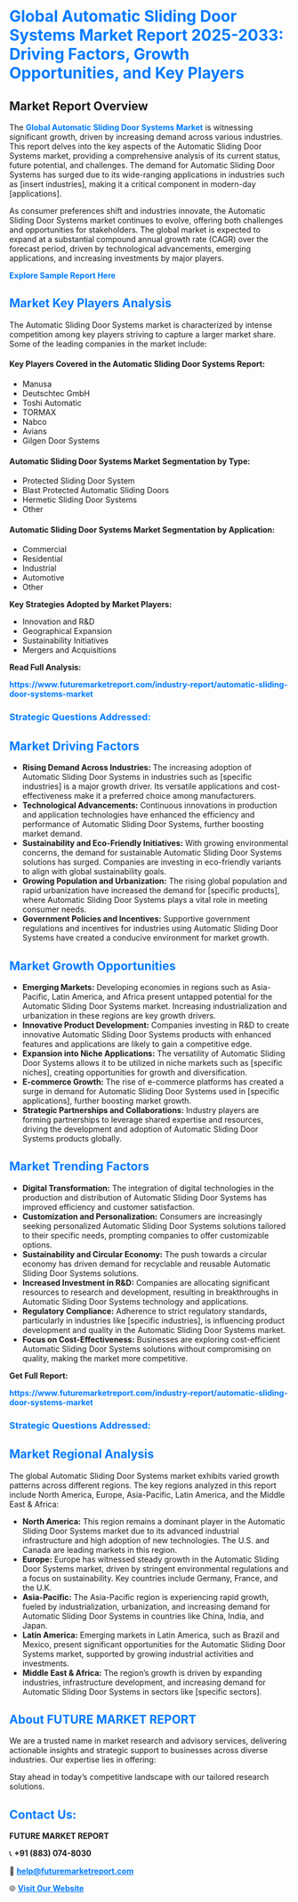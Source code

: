 <h1 style="color: #007BFF;">Global Automatic Sliding Door Systems Market Report 2025-2033: Driving Factors, Growth Opportunities, and Key Players</h1>

<section id="overview">
<h2>Market Report Overview</h2>
<p>The <a href="https://www.futuremarketreport.com/industry-report/automatic-sliding-door-systems-market" style="color: #007BFF; text-decoration: none;"><strong>Global Automatic Sliding Door Systems Market</strong></a> is witnessing significant growth, driven by increasing demand across various industries. This report delves into the key aspects of the Automatic Sliding Door Systems market, providing a comprehensive analysis of its current status, future potential, and challenges. The demand for Automatic Sliding Door Systems has surged due to its wide-ranging applications in industries such as [insert industries], making it a critical component in modern-day [applications].</p>
<p>As consumer preferences shift and industries innovate, the Automatic Sliding Door Systems market continues to evolve, offering both challenges and opportunities for stakeholders. The global market is expected to expand at a substantial compound annual growth rate (CAGR) over the forecast period, driven by technological advancements, emerging applications, and increasing investments by major players.</p>
</section>

<section id="overview">
<p><a href="https://www.futuremarketreport.com/request-sample/reportId=92956" style="color: #007BFF; text-decoration: none;"><strong>Explore Sample Report Here</strong></a></p>
</section>

<section id="key-players">
<h2 style="color: #007BFF;">Market Key Players Analysis</h2>
<p>The Automatic Sliding Door Systems market is characterized by intense competition among key players striving to capture a larger market share. Some of the leading companies in the market include:</p>
<h4>Key Players Covered in the Automatic Sliding Door Systems Report:</h4>
<ul><li>Manusa</li><li>Deutschtec GmbH</li><li>Toshi Automatic</li><li>TORMAX</li><li>Nabco</li><li>Avians</li><li>Gilgen Door Systems</li></ul>
<h4>Automatic Sliding Door Systems Market Segmentation by Type:</h4>
<ul><li>Protected Sliding Door System</li><li>Blast Protected Automatic Sliding Doors</li><li>Hermetic Sliding Door Systems</li><li>Other</li></ul>

<h4>Automatic Sliding Door Systems Market Segmentation by Application:</h4>
<ul><li>Commercial</li><li>Residential</li><li>Industrial</li><li>Automotive</li><li>Other</li></ul>
<p><strong>Key Strategies Adopted by Market Players:</strong></p>
<ul>
<li>Innovation and R&D</li>
<li>Geographical Expansion</li>
<li>Sustainability Initiatives</li>
<li>Mergers and Acquisitions</li>
</ul>
</section>

<section>
<p><strong>Read Full Analysis: </strong></p><a href="https://www.futuremarketreport.com/industry-report/automatic-sliding-door-systems-market" style="color: #007BFF; text-decoration: none;"><strong>https://www.futuremarketreport.com/industry-report/automatic-sliding-door-systems-market</strong></a>
<h3 style="color: #007BFF;">Strategic Questions Addressed:</h3>
</section>

<section id="driving-factors">
<h2 style="color: #007BFF;">Market Driving Factors</h2>
<ul>
<li><strong>Rising Demand Across Industries:</strong> The increasing adoption of Automatic Sliding Door Systems in industries such as [specific industries] is a major growth driver. Its versatile applications and cost-effectiveness make it a preferred choice among manufacturers.</li>
<li><strong>Technological Advancements:</strong> Continuous innovations in production and application technologies have enhanced the efficiency and performance of Automatic Sliding Door Systems, further boosting market demand.</li>
<li><strong>Sustainability and Eco-Friendly Initiatives:</strong> With growing environmental concerns, the demand for sustainable Automatic Sliding Door Systems solutions has surged. Companies are investing in eco-friendly variants to align with global sustainability goals.</li>
<li><strong>Growing Population and Urbanization:</strong> The rising global population and rapid urbanization have increased the demand for [specific products], where Automatic Sliding Door Systems plays a vital role in meeting consumer needs.</li>
<li><strong>Government Policies and Incentives:</strong> Supportive government regulations and incentives for industries using Automatic Sliding Door Systems have created a conducive environment for market growth.</li>
</ul>
</section>

<section id="growth-opportunities">
<h2 style="color: #007BFF;">Market Growth Opportunities</h2>
<ul>
<li><strong>Emerging Markets:</strong> Developing economies in regions such as Asia-Pacific, Latin America, and Africa present untapped potential for the Automatic Sliding Door Systems market. Increasing industrialization and urbanization in these regions are key growth drivers.</li>
<li><strong>Innovative Product Development:</strong> Companies investing in R&D to create innovative Automatic Sliding Door Systems products with enhanced features and applications are likely to gain a competitive edge.</li>
<li><strong>Expansion into Niche Applications:</strong> The versatility of Automatic Sliding Door Systems allows it to be utilized in niche markets such as [specific niches], creating opportunities for growth and diversification.</li>
<li><strong>E-commerce Growth:</strong> The rise of e-commerce platforms has created a surge in demand for Automatic Sliding Door Systems used in [specific applications], further boosting market growth.</li>
<li><strong>Strategic Partnerships and Collaborations:</strong> Industry players are forming partnerships to leverage shared expertise and resources, driving the development and adoption of Automatic Sliding Door Systems products globally.</li>
</ul>
</section>

<section id="trending-factors">
<h2 style="color: #007BFF;">Market Trending Factors</h2>
<ul>
<li><strong>Digital Transformation:</strong> The integration of digital technologies in the production and distribution of Automatic Sliding Door Systems has improved efficiency and customer satisfaction.</li>
<li><strong>Customization and Personalization:</strong> Consumers are increasingly seeking personalized Automatic Sliding Door Systems solutions tailored to their specific needs, prompting companies to offer customizable options.</li>
<li><strong>Sustainability and Circular Economy:</strong> The push towards a circular economy has driven demand for recyclable and reusable Automatic Sliding Door Systems solutions.</li>
<li><strong>Increased Investment in R&D:</strong> Companies are allocating significant resources to research and development, resulting in breakthroughs in Automatic Sliding Door Systems technology and applications.</li>
<li><strong>Regulatory Compliance:</strong> Adherence to strict regulatory standards, particularly in industries like [specific industries], is influencing product development and quality in the Automatic Sliding Door Systems market.</li>
<li><strong>Focus on Cost-Effectiveness:</strong> Businesses are exploring cost-efficient Automatic Sliding Door Systems solutions without compromising on quality, making the market more competitive.</li>
</ul>
</section>

<section>
<p><strong>Get Full Report: </strong></p><a href="https://www.futuremarketreport.com/industry-report/automatic-sliding-door-systems-market" style="color: #007BFF; text-decoration: none;"><strong>https://www.futuremarketreport.com/industry-report/automatic-sliding-door-systems-market</strong></a>
<h3 style="color: #007BFF;">Strategic Questions Addressed:</h3>
</section>


<section id="regional-analysis">
<h2 style="color: #007BFF;">Market Regional Analysis</h2>
<p>The global Automatic Sliding Door Systems market exhibits varied growth patterns across different regions. The key regions analyzed in this report include North America, Europe, Asia-Pacific, Latin America, and the Middle East & Africa:</p>
<ul>
<li><strong>North America:</strong> This region remains a dominant player in the Automatic Sliding Door Systems market due to its advanced industrial infrastructure and high adoption of new technologies. The U.S. and Canada are leading markets in this region.</li>
<li><strong>Europe:</strong> Europe has witnessed steady growth in the Automatic Sliding Door Systems market, driven by stringent environmental regulations and a focus on sustainability. Key countries include Germany, France, and the U.K.</li>
<li><strong>Asia-Pacific:</strong> The Asia-Pacific region is experiencing rapid growth, fueled by industrialization, urbanization, and increasing demand for Automatic Sliding Door Systems in countries like China, India, and Japan.</li>
<li><strong>Latin America:</strong> Emerging markets in Latin America, such as Brazil and Mexico, present significant opportunities for the Automatic Sliding Door Systems market, supported by growing industrial activities and investments.</li>
<li><strong>Middle East & Africa:</strong> The region’s growth is driven by expanding industries, infrastructure development, and increasing demand for Automatic Sliding Door Systems in sectors like [specific sectors].</li>
</ul>
</section>

<footer>
<h2 style="color: #007BFF;">About FUTURE MARKET REPORT</h2>
<p>We are a trusted name in market research and advisory services, delivering actionable insights and strategic support to businesses across diverse industries. Our expertise lies in offering:</p>

<p>Stay ahead in today’s competitive landscape with our tailored research solutions.</p>

<h2 style="color: #007BFF;">Contact Us:</h2>
<p><strong>FUTURE MARKET REPORT</strong></p>
<p>📞 <strong>+91 (883) 074-8030</strong></p>
<p>📧 <strong><a href="mailto:help@futuremarketreport.com" style="color: #007BFF;">help@futuremarketreport.com</a></strong></p>
<p>🌐 <strong><a href="https://www.futuremarketreport.com/" style="color: #007BFF;">Visit Our Website</a></strong></p>
</footer>